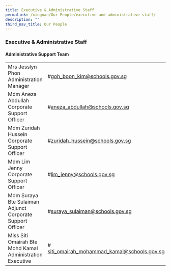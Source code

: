 ```yaml
---
title: Executive & Administrative Staff
permalink: /xingnan/Our-People/executive-and-administrative-staff/
description: ""
third_nav_title: Our People
---
```

### Executive & Administrative Staff

#### Administrative Support Team

|  	|  	|
|---	|---	|
| Mrs Jesslyn Phon<br>Administration Manager 	| #[goh\_boon\_kim@schools.gov.sg](mailto:goh_boon_kim@schools.gov.sg) 	|
| Mdm Aneza Abdullah<br>Corporate Support Officer 	| #[aneza\_abdullah@schools.gov.sg](mailto:aneza_abdullah@schools.gov.sg) 	|
| Mdm Zuridah Hussein<br>Corporate Support Officer 	| #[zuridah\_hussein@schools.gov.sg](mailto:zuridah_hussein@schools.gov.sg) 	|
| Mdm Lim Jenny<br>Corporate Support Officer 	| #[lim\_jenny@schools.gov.sg](mailto:lim_jenny@schools.gov.sg) 	|
| Mdm Suraya Bte Sulaiman<br>Adjunct Corporate Support Officer<br>  	| #[suraya\_sulaiman@schools.gov.sg](mailto:suraya_sulaiman@schools.gov.sg) 	|
| Miss Siti Omairah Bte Mohd Kamal<br>Administration Executive 	| # [siti_omairah_mohammad_kamal@schools.gov.sg](mailto:siti_omairah_mohammad_kamal@schools.gov.sg) 	|